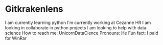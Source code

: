 # Gitkrakenlens
I am currently learning python
I'm currently working at Cezanne HR
I am looking in collaborate in python projects
I am looking to help with data science
How to reach me: UnicornDataCience
Pronouns: He
Fun fact: I paid for WinRar
